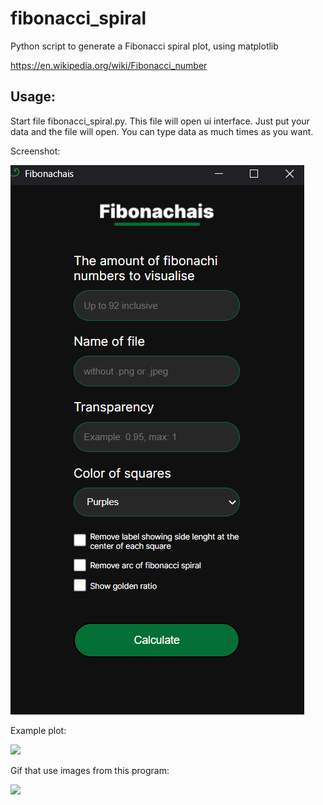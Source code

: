 # fibonacci_spiral

Python script to generate a Fibonacci spiral plot, using matplotlib

https://en.wikipedia.org/wiki/Fibonacci_number


## Usage:

Start file fibonacci_spiral.py. This file will open ui interface. Just put your data and the file will open. You can type data as much times as you want.

Screenshot:

![](./screenshot.png)

Example plot:

![](./plot.png)

Gif that use images from this program:

![](https://media.giphy.com/media/stVWPM4WEuFCTd28R1/giphy.gif)
